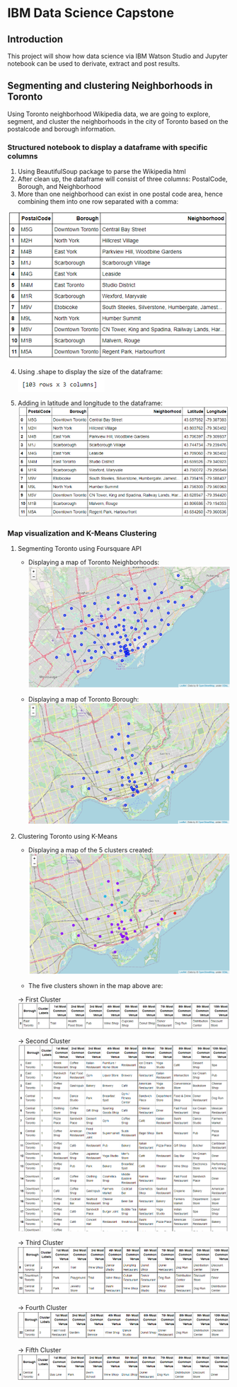 # IBM Data Science Capstone

## Introduction

This project will show how data science via IBM Watson Studio and Jupyter notebook can be used to derivate, extract and post results.

## Segmenting and clustering Neighborhoods in Toronto

Using Toronto neighborhood Wikipedia data, we are going to explore, segment, and cluster the neighborhoods in the city of Toronto based on the postalcode and borough information.

### Structured notebook to display a dataframe with specific columns

1. Using BeautifulSoup package to parse the Wikipedia html
2. After clean up, the dataframe will consist of three columns: PostalCode, Borough, and Neighborhood
3. More than one neighborhood can exist in one postal code area, hence combining them into one row separated with a comma:

![PostalCode_Neighborhood](https://github.com/abhijithr94/Coursera_Capstone/blob/main/Results/PostalCode_Neighborhood.PNG)

4. Using .shape to display the size of the dataframe:
![Dataframe_Size](https://github.com/abhijithr94/Coursera_Capstone/blob/main/Results/Dataframe_Size.PNG)

5. Adding in latitude and longitude to the dataframe:
![Geocoder_Location](https://github.com/abhijithr94/Coursera_Capstone/blob/main/Results/Geocoder_Location.PNG)

### Map visualization and K-Means Clustering
1. Segmenting Toronto using Foursquare API
	- Displaying a map of Toronto Neighborhoods:
	![Toronto_Neighborhood](https://github.com/abhijithr94/Coursera_Capstone/blob/main/Results/Toronto_Neighborhood.PNG)
	
	- Displaying a map of Toronto Borough:
	![Toronto_Borough](https://github.com/abhijithr94/Coursera_Capstone/blob/main/Results/Toronto_Borough.PNG)
	
2. Clustering Toronto using K-Means
	- Displaying a map of the 5 clusters created:
	![Toronto_Clustered](https://github.com/abhijithr94/Coursera_Capstone/blob/main/Results/Toronto_Clustered.PNG)
	
	- The five clusters shown in the map above are:
	
	-> First Cluster
	![First Cluster](https://github.com/abhijithr94/Coursera_Capstone/blob/main/Results/First_Cluster.PNG)
	
	-> Second Cluster
	![Second Cluster](https://github.com/abhijithr94/Coursera_Capstone/blob/main/Results/Second_Cluster.PNG)
	
	-> Third Cluster
	![Third Cluster](https://github.com/abhijithr94/Coursera_Capstone/blob/main/Results/Third_Cluster.PNG)
	
	-> Fourth Cluster
	![Fourth Cluster](https://github.com/abhijithr94/Coursera_Capstone/blob/main/Results/Fourth_Cluster.PNG)
	
	-> Fifth Cluster
	![Fifth Cluster](https://github.com/abhijithr94/Coursera_Capstone/blob/main/Results/Fifth_Cluster.PNG)
